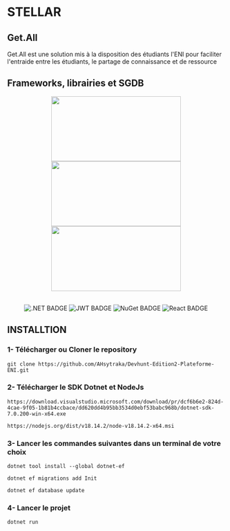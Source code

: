 #  STELLAR


## Get.All

Get.All est une solution mis à la disposition des étudiants l'ENI pour faciliter l'entraide entre les étudiants, le partage de connaissance et de ressource



## Frameworks, librairies et SGDB
 
 <div align="center">
 
<img src="https://aprendeconjoe.com/wp-content/uploads/2021/11/aspnetcore.png" width="300" height="150"> 

<img src="https://wiki.tino.org/wp-content/uploads/2021/09/pasted-image-0.png" width="300" height="150"> 
 
<img src="https://www.vectorlogo.zone/logos/mysql/mysql-ar21.png" width="300" height="150">
 
</div>

<br>

<div align="center">
  
![.NET BADGE](https://img.shields.io/badge/.NET-512BD4?style=for-the-badge&logo=dotnet&logoColor=white ".NET Badge")  ![JWT BADGE](https://img.shields.io/badge/JWT-000000?style=for-the-badge&logo=JSON%20web%20tokens&logoColor=white "JWT Badge")  ![NuGet BADGE](https://img.shields.io/badge/NuGet-004880?style=for-the-badge&logo=nuget&logoColor=white "NuGet Badge")  ![React BADGE](https://img.shields.io/badge/React-20232A?style=for-the-badge&logo=react&logoColor=61DAFB "React Badge")
  
</div>



## INSTALLTION

### 1- Télécharger ou Cloner le repository
```
git clone https://github.com/AHsytraka/Devhunt-Edition2-Plateforme-ENI.git
```

### 2- Télécharger le SDK Dotnet et NodeJs

```
https://download.visualstudio.microsoft.com/download/pr/dcf6b6e2-824d-4cae-9f05-1b81b4ccbace/dd620dd4b95bb3534d0ebf53babc968b/dotnet-sdk-7.0.200-win-x64.exe
```
```
https://nodejs.org/dist/v18.14.2/node-v18.14.2-x64.msi
```

### 3- Lancer les commandes suivantes dans un terminal de votre choix

```
dotnet tool install --global dotnet-ef
```

```
dotnet ef migrations add Init
```

```
dotnet ef database update
```

### 4- Lancer le projet

```
dotnet run
```

